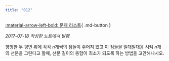 ```yaml
---
title: "012"
---
```


[:material-arrow-left-bold: 문제 리스트](../index.md){ .md-button }

*2017-07-18 작성한 노트에서 발췌*

평행한 두 평면 위에 각각 $n$개씩의 점들이 주어져 있고 이 점들을 일대일대응 시켜 $n$개의 선분을 그린다고 할때, 선분 길이의 총합이 최소가 되도록 하는 방법을 고안해내시오.